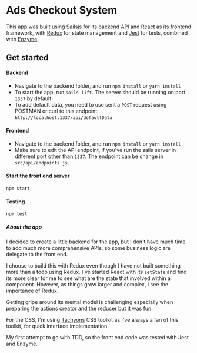 # Ads Checkout System

This app was built using [Sailsjs](http://sailsjs.com/get-started) for its backend API and [React](https://facebook.github.io/react/) as its frontend framework, with [Redux](http://redux.js.org/) for state management and [Jest](https://facebook.github.io/jest/docs/getting-started.html) for tests, combined with [Enzyme](http://airbnb.io/enzyme/).

## Get started

#### Backend
+ Navigate to the backend folder, and run `npm install` or `yarn install`
+ To start the app, run `sails lift`. The server should be running on port `1337` by default
+ To add default data, you need to use sent a `POST` request using POSTMAN or curl to this endpoint:
  `http://localhost:1337/api/defaultData`

#### Frontend
+ Navigate to the backend folder, and run `npm install` or `yarn install`
+ Make sure to edit the API endpoint, if you've run the sails server in different port other than `1337`. The endpoint can be change in `src/api/endpoints.js`.


#### Start the front end server
    npm start

#### Testing
    npm test


##### About the app

I decided to create a little backend for the app, but I don't have much time to add much more comprehensive APIs, so some business logic are delegate to the front end.

I choose to build this with Redux even though I have not built something more than a todo using Redux. I've started React with its `setState` and find its more clear for me to see what are the state that involved within a component. However, as things grow larger and complex, I see the importance of Redux.

Getting gripe around its mental model is challenging especially when preparing the actions creator and the reducer but it was fun.

For the CSS, I'm using [Tachyons](http://tachyons.io/) CSS toolkit as I've always a fan of this toolkit, for quick interface implementation.

My first attempt to go with TDD, so the front end code was tested with Jest and Enzyme.
